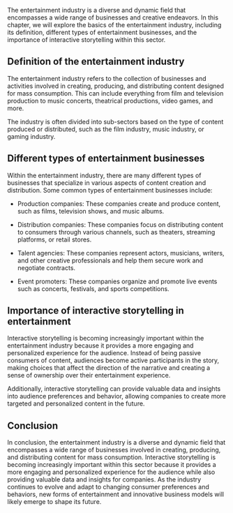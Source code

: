 
The entertainment industry is a diverse and dynamic field that encompasses a wide range of businesses and creative endeavors. In this chapter, we will explore the basics of the entertainment industry, including its definition, different types of entertainment businesses, and the importance of interactive storytelling within this sector.

Definition of the entertainment industry
----------------------------------------

The entertainment industry refers to the collection of businesses and activities involved in creating, producing, and distributing content designed for mass consumption. This can include everything from film and television production to music concerts, theatrical productions, video games, and more.

The industry is often divided into sub-sectors based on the type of content produced or distributed, such as the film industry, music industry, or gaming industry.

Different types of entertainment businesses
-------------------------------------------

Within the entertainment industry, there are many different types of businesses that specialize in various aspects of content creation and distribution. Some common types of entertainment businesses include:

* Production companies: These companies create and produce content, such as films, television shows, and music albums.

* Distribution companies: These companies focus on distributing content to consumers through various channels, such as theaters, streaming platforms, or retail stores.

* Talent agencies: These companies represent actors, musicians, writers, and other creative professionals and help them secure work and negotiate contracts.

* Event promoters: These companies organize and promote live events such as concerts, festivals, and sports competitions.

Importance of interactive storytelling in entertainment
-------------------------------------------------------

Interactive storytelling is becoming increasingly important within the entertainment industry because it provides a more engaging and personalized experience for the audience. Instead of being passive consumers of content, audiences become active participants in the story, making choices that affect the direction of the narrative and creating a sense of ownership over their entertainment experience.

Additionally, interactive storytelling can provide valuable data and insights into audience preferences and behavior, allowing companies to create more targeted and personalized content in the future.

Conclusion
----------

In conclusion, the entertainment industry is a diverse and dynamic field that encompasses a wide range of businesses involved in creating, producing, and distributing content for mass consumption. Interactive storytelling is becoming increasingly important within this sector because it provides a more engaging and personalized experience for the audience while also providing valuable data and insights for companies. As the industry continues to evolve and adapt to changing consumer preferences and behaviors, new forms of entertainment and innovative business models will likely emerge to shape its future.
